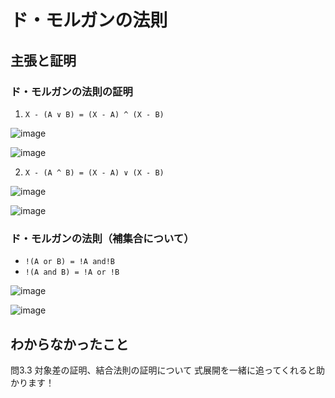 # ド・モルガンの法則

## 主張と証明

### ド・モルガンの法則の証明

1. `X - (A ∨ B) = (X - A) ^ (X - B)`

![image](https://user-images.githubusercontent.com/27924055/107107921-94b1a880-6877-11eb-80df-fc335b6d20ab.jpeg)

![image](https://user-images.githubusercontent.com/27924055/107107927-a2672e00-6877-11eb-8dfa-ee540940080b.jpeg)

2. `X - (A ^ B) = (X - A) ∨ (X - B)`

![image](https://user-images.githubusercontent.com/27924055/107107928-a85d0f00-6877-11eb-812c-3993bd62c96f.jpeg)

![image](https://user-images.githubusercontent.com/27924055/107107934-b27f0d80-6877-11eb-9fa6-1efe0f98d0cb.jpeg)

### ド・モルガンの法則（補集合について）

-  `!(A or B) = !A and!B`
- `!(A and B) = !A or !B`

![image](https://user-images.githubusercontent.com/27924055/107107942-b7dc5800-6877-11eb-8b31-52fe3b2bd72e.jpeg)

![image](https://user-images.githubusercontent.com/27924055/107107916-8bc0d700-6877-11eb-99c1-4a93eeec9106.jpeg)

## わからなかったこと

問3.3 対象差の証明、結合法則の証明について
式展開を一緒に追ってくれると助かります！